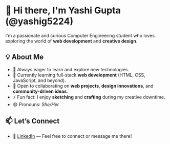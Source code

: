 # 👋 Hi there, I'm Yashi Gupta (@yashig5224)

I'm a passionate and curious Computer Engineering student who loves exploring the world of **web development** and **creative design**.

## 💡 About Me
- 👀 Always eager to learn and explore new technologies.
- 🌱 Currently learning full-stack **web development** (HTML, CSS, JavaScript, and beyond).
- 💞️ Open to collaborating on **web projects**, **design innovations**, and **community-driven ideas**.
- ⚡ Fun fact: I enjoy **sketching** and **crafting** during my creative downtime.
- 😄 Pronouns: *She/Her*

## 📫 Let’s Connect
- 🔗 [LinkedIn](https://www.linkedin.com/in/yashi-gupta-790709314) — Feel free to connect or message me there!

